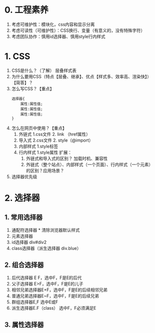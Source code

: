 # 0. 工程素养
1. 考虑可维护性：模块化，css内容和显示分离
2. 考虑可读性（可维护性）：CSS换行、变量（有意义的，没有特殊字符）
3. 考虑团队协作：慎用id选择器、慎用style行内样式
# 1. CSS
1. CSS是什么？（了解）  层叠样式表
2. 为什么要用CSS（特点【层叠、继承】、优点【样式多、效率高、渲染快】）【简答】？
3. 怎么写CSS？【重点】  
	```
	选择器{
		属性:属性值;
		属性:属性值;
		属性:属性值;
	}
	```
4. 怎么在网页中使用？【重点】
	1. 外链式    1.css文件	2. link （href属性）
	2. 导入式	2.css文件	2. style（@import）
	3. 内部样式  1.style标签
	4. 行内样式  1.style属性 
	扩展：
		1. 外链式和导入式的区别？  加载时机、兼容性
		2. 外链式（整个站点）、内部样式（一个页面）、行内样式（一个元素）的区别？应用场景？
5. 选择器优先级

# 2. 选择器
## 1. 常用选择器
1. 通配符选择器  * 清除浏览器默认样式
2. 元素选择器
3. id选择器  div#div2
4. class选择器（派生选择器 div.blue）
## 2. 组合选择器
1. 后代选择器 E F，选中F，F是E的后代
2. 父子选择器 E>F，选中F，F是E的儿子
3. 相邻兄弟选择器E+F，选中F，F是E的后续相邻兄弟
4. 普通兄弟选择器E~F，选中F，F是E的后续兄弟
5. 群组选择器E,F 选中E或F
6. 派生选择器E.F（class） 选中F，F必须满足E
## 3. 属性选择器